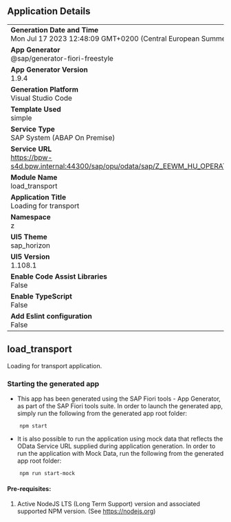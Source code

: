 ## Application Details
|               |
| ------------- |
|**Generation Date and Time**<br>Mon Jul 17 2023 12:48:09 GMT+0200 (Central European Summer Time)|
|**App Generator**<br>@sap/generator-fiori-freestyle|
|**App Generator Version**<br>1.9.4|
|**Generation Platform**<br>Visual Studio Code|
|**Template Used**<br>simple|
|**Service Type**<br>SAP System (ABAP On Premise)|
|**Service URL**<br>https://bpw-s4d.bpw.internal:44300/sap/opu/odata/sap/Z_EEWM_HU_OPERATION_SRV
|**Module Name**<br>load_transport|
|**Application Title**<br>Loading for transport|
|**Namespace**<br>z|
|**UI5 Theme**<br>sap_horizon|
|**UI5 Version**<br>1.108.1|
|**Enable Code Assist Libraries**<br>False|
|**Enable TypeScript**<br>False|
|**Add Eslint configuration**<br>False|

## load_transport

Loading for transport application.

### Starting the generated app

-   This app has been generated using the SAP Fiori tools - App Generator, as part of the SAP Fiori tools suite.  In order to launch the generated app, simply run the following from the generated app root folder:

```
    npm start
```

- It is also possible to run the application using mock data that reflects the OData Service URL supplied during application generation.  In order to run the application with Mock Data, run the following from the generated app root folder:

```
    npm run start-mock
```

#### Pre-requisites:

1. Active NodeJS LTS (Long Term Support) version and associated supported NPM version.  (See https://nodejs.org)


